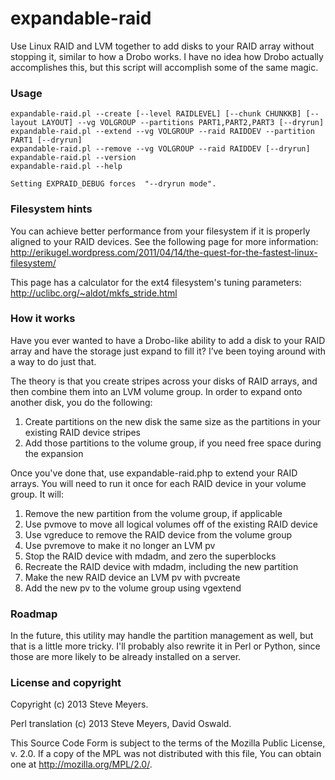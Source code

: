expandable-raid
===============

Use Linux RAID and LVM together to add disks to your RAID array without stopping it, similar to how a Drobo works.  I have no
idea how Drobo actually accomplishes this, but this script will accomplish some of the same magic.

### Usage

```
expandable-raid.pl --create [--level RAIDLEVEL] [--chunk CHUNKKB] [--layout LAYOUT] --vg VOLGROUP --partitions PART1,PART2,PART3 [--dryrun]
expandable-raid.pl --extend --vg VOLGROUP --raid RAIDDEV --partition PART1 [--dryrun]
expandable-raid.pl --remove --vg VOLGROUP --raid RAIDDEV [--dryrun]
expandable-raid.pl --version
expandable-raid.pl --help

Setting EXPRAID_DEBUG forces  "--dryrun mode". 

```

### Filesystem hints

You can achieve better performance from your filesystem if it is properly aligned to your RAID devices.  See the following page for more information: http://erikugel.wordpress.com/2011/04/14/the-quest-for-the-fastest-linux-filesystem/

This page has a calculator for the ext4 filesystem's tuning parameters: http://uclibc.org/~aldot/mkfs_stride.html

### How it works

Have you ever wanted to have a Drobo-like ability to add a disk to your RAID array and have the storage just expand to fill it?  I’ve been toying around with a way to do just that.

The theory is that you create stripes across your disks of RAID arrays, and then combine them into an LVM volume group.  In order to expand onto another disk, you do the following:

1. Create partitions on the new disk the same size as the partitions in your existing RAID device stripes
1. Add those partitions to the volume group, if you need free space during the expansion

Once you've done that, use expandable-raid.php to extend your RAID arrays.  You will need to run it once for each RAID device in your volume group.  It will:

1. Remove the new partition from the volume group, if applicable
1. Use pvmove to move all logical volumes off of the existing RAID device
1. Use vgreduce to remove the RAID device from the volume group
1. Use pvremove to make it no longer an LVM pv
1. Stop the RAID device with mdadm, and zero the superblocks
1. Recreate the RAID device with mdadm, including the new partition
1. Make the new RAID device an LVM pv with pvcreate
1. Add the new pv to the volume group using vgextend

### Roadmap

In the future, this utility may handle the partition management as well, but that is a little more tricky.  I'll probably also rewrite it in Perl or Python, since those are more likely to be already installed on a server.

### License and copyright

Copyright (c) 2013 Steve Meyers.

Perl translation (c) 2013 Steve Meyers, David Oswald.

This Source Code Form is subject to the terms of the Mozilla Public License, v. 2.0. If a copy of the MPL was not distributed with this file, You can obtain one at http://mozilla.org/MPL/2.0/.

